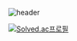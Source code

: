 ![header](https://capsule-render.vercel.app/api?type=waving&&color=timeGradient&height=300&section=header&text=Sohyeon%20Github&fontSize=90&animation=twinkling)

[![Solved.ac프로필](http://mazassumnida.wtf/api/v2/generate_badge?boj=wja06018)](https://solved.ac/wja06018)
